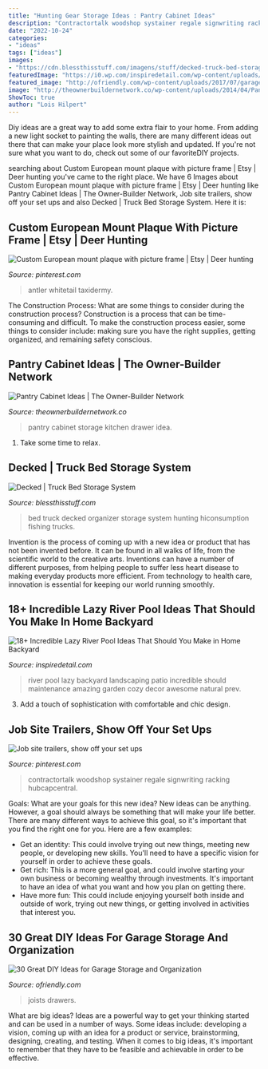 ```yaml
---
title: "Hunting Gear Storage Ideas : Pantry Cabinet Ideas"
description: "Contractortalk woodshop systainer regale signwriting racking hubcapcentral"
date: "2022-10-24"
categories:
- "ideas"
tags: ["ideas"]
images:
- "https://cdn.blessthisstuff.com/imagens/stuff/decked-truck-bed-storage-system-4.jpg"
featuredImage: "https://i0.wp.com/inspiredetail.com/wp-content/uploads/2020/06/20-Incredible-Lazy-River-Pool-Ideas-That-Should-You-Make-in-Home-Backyard-16.jpg?resize=640%2C801"
featured_image: "http://ofriendly.com/wp-content/uploads/2017/07/garage-storage/1-garage-storage-organization-ideas.jpg"
image: "http://theownerbuildernetwork.co/wp-content/uploads/2014/04/Pantry_Cabinet_Idea_24.jpg"
ShowToc: true
author: "Lois Hilpert"
---
```



Diy ideas are a great way to add some extra flair to your home. From adding a new light socket to painting the walls, there are many different ideas out there that can make your place look more stylish and updated. If you're not sure what you want to do, check out some of our favoriteDIY projects.

	

		
searching about Custom European mount plaque with picture frame | Etsy | Deer hunting you've came to the right place. We have 6 Images about Custom European mount plaque with picture frame | Etsy | Deer hunting like Pantry Cabinet Ideas | The Owner-Builder Network, Job site trailers, show off your set ups and also Decked | Truck Bed Storage System. Here it is:
		
    
## Custom European Mount Plaque With Picture Frame | Etsy | Deer Hunting

<img loading=lazy src="https://i.pinimg.com/736x/1c/72/e7/1c72e7fd2dc78928536393db7b14cea8.jpg" onerror="this.onerror=null;this.src='https://tse2.mm.bing.net/th?id=OIP.uyJzZbJd2AHOPFOhXjlFMgHaJ3&amp;pid=15.1';" alt="Custom European mount plaque with picture frame | Etsy | Deer hunting">

_Source: pinterest.com_

>antler whitetail taxidermy. 

	

The Construction Process: What are some things to consider during the construction process?
Construction is a process that can be time-consuming and difficult. To make the construction process easier, some things to consider include: making sure you have the right supplies, getting organized, and remaining safety conscious.

    
## Pantry Cabinet Ideas | The Owner-Builder Network

<img loading=lazy src="http://theownerbuildernetwork.co/wp-content/uploads/2014/04/Pantry_Cabinet_Idea_24.jpg" onerror="this.onerror=null;this.src='https://tse1.mm.bing.net/th?id=OIP.mgfhP9tNkmOpmJlqIMm2OwHaLG&amp;pid=15.1';" alt="Pantry Cabinet Ideas | The Owner-Builder Network">

_Source: theownerbuildernetwork.co_

>pantry cabinet storage kitchen drawer idea. 

	

1. Take some time to relax.

    
## Decked | Truck Bed Storage System

<img loading=lazy src="https://cdn.blessthisstuff.com/imagens/stuff/decked-truck-bed-storage-system-4.jpg" onerror="this.onerror=null;this.src='https://tse2.mm.bing.net/th?id=OIP.WD7XLU-4CljXFFxj7vtUPgHaFB&amp;pid=15.1';" alt="Decked | Truck Bed Storage System">

_Source: blessthisstuff.com_

>bed truck decked organizer storage system hunting hiconsumption fishing trucks. 

	

Invention is the process of coming up with a new idea or product that has not been invented before. It can be found in all walks of life, from the scientific world to the creative arts. Inventions can have a number of different purposes, from helping people to suffer less heart disease to making everyday products more efficient. From technology to health care, innovation is essential for keeping our world running smoothly.

    
## 18+ Incredible Lazy River Pool Ideas That Should You Make In Home Backyard

<img loading=lazy src="https://i0.wp.com/inspiredetail.com/wp-content/uploads/2020/06/20-Incredible-Lazy-River-Pool-Ideas-That-Should-You-Make-in-Home-Backyard-16.jpg?resize=640%2C801" onerror="this.onerror=null;this.src='https://tse1.mm.bing.net/th?id=OIP.aZNwcacdf-m7jC0vUSlKEAHaJR&amp;pid=15.1';" alt="18+ Incredible Lazy River Pool Ideas That Should You Make in Home Backyard">

_Source: inspiredetail.com_

>river pool lazy backyard landscaping patio incredible should maintenance amazing garden cozy decor awesome natural prev. 

	

3. Add a touch of sophistication with comfortable and chic design.

    
## Job Site Trailers, Show Off Your Set Ups

<img loading=lazy src="https://i.pinimg.com/736x/5e/72/75/5e7275c3c478f5692f59f863f4e86d75.jpg" onerror="this.onerror=null;this.src='https://tse2.mm.bing.net/th?id=OIP.VC6LAdFRyHWYlYbisfF5GAAAAA&amp;pid=15.1';" alt="Job site trailers, show off your set ups">

_Source: pinterest.com_

>contractortalk woodshop systainer regale signwriting racking hubcapcentral. 

	

Goals: What are your goals for this new idea?
New ideas can be anything. However, a goal should always be something that will make your life better. There are many different ways to achieve this goal, so it's important that you find the right one for you. Here are a few examples: 
- Get an identity: This could involve trying out new things, meeting new people, or developing new skills. You'll need to have a specific vision for yourself in order to achieve these goals. 
- Get rich: This is a more general goal, and could involve starting your own business or becoming wealthy through investments. It's important to have an idea of what you want and how you plan on getting there. 
- Have more fun: This could include enjoying yourself both inside and outside of work, trying out new things, or getting involved in activities that interest you.

    
## 30 Great DIY Ideas For Garage Storage And Organization

<img loading=lazy src="http://ofriendly.com/wp-content/uploads/2017/07/garage-storage/1-garage-storage-organization-ideas.jpg" onerror="this.onerror=null;this.src='https://tse1.mm.bing.net/th?id=OIP.TAjXXCAU_Xf8cmgdMh7argHaO0&amp;pid=15.1';" alt="30 Great DIY Ideas for Garage Storage and Organization">

_Source: ofriendly.com_

>joists drawers. 

	

What are big ideas?
Ideas are a powerful way to get your thinking started and can be used in a number of ways. Some ideas include: developing a vision, coming up with an idea for a product or service, brainstorming, designing, creating, and testing. When it comes to big ideas, it's important to remember that they have to be feasible and achievable in order to be effective.

